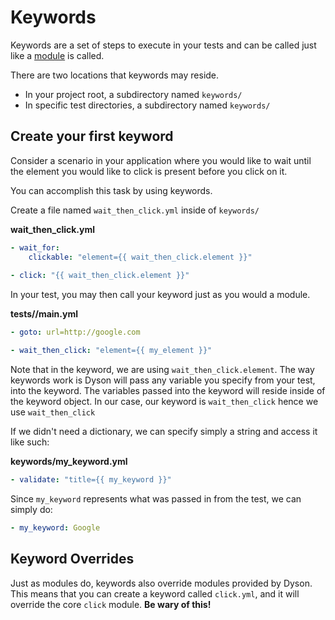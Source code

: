 Keywords
========

Keywords are a set of steps to execute in your tests and can be called just
like a [module](https://github.com/ddavison/dyson/tree/master/docs/modules.md) is called.

There are two locations that keywords may reside.

- In your project root, a subdirectory named `keywords/`
- In specific test directories, a subdirectory named `keywords/`

## Create your first keyword

Consider a scenario in your application where you would like to wait until
the element you would like to click is present before you click on it.
 
You can accomplish this task by using keywords.

Create a file named `wait_then_click.yml` inside of `keywords/`

**wait_then_click.yml**

```yaml
- wait_for:
    clickable: "element={{ wait_then_click.element }}"
    
- click: "{{ wait_then_click.element }}"
```

In your test, you may then call your keyword just as you would a module.

**tests/<test>/main.yml**

```yaml
- goto: url=http://google.com

- wait_then_click: "element={{ my_element }}"
```

Note that in the keyword, we are using `wait_then_click.element`.  The way
keywords work is Dyson will pass any variable you specify from your test, into
the keyword.  The variables passed into the keyword will reside inside of the
keyword object.  In our case, our keyword is `wait_then_click` hence we use `wait_then_click`

If we didn't need a dictionary, we can specify simply a string and access it like such:

**keywords/my_keyword.yml**

```yaml
- validate: "title={{ my_keyword }}"
```

Since `my_keyword` represents what was passed in from the test, we can simply do:

```yaml
- my_keyword: Google
```

## Keyword Overrides

Just as modules do, keywords also override modules provided by Dyson. This means that you can create
a keyword called `click.yml`, and it will override the core `click` module.  **Be wary of this!**
